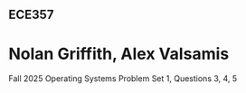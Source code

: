 ## ECE357
# Nolan Griffith, Alex Valsamis
Fall 2025 Operating Systems Problem Set 1, Questions 3, 4, 5

